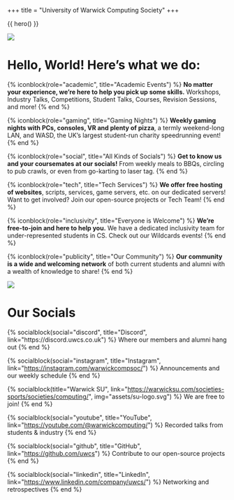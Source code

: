 +++
title = "University of Warwick Computing Society"
+++

{{ hero() }}

<!-- Unfortunately, Zola doesn't allow nested shortcodes -->
<!-- This is expanding the blue.html shortcode -->
<div class="vstack text-white"  data-bs-theme="dark">
  <img class="w-100" src="assets/dividers/top-oval.svg">
  <div class="w-100 vstack align-items-center bg-primary">

<h1>Hello, World! Here’s what we do:</h1>

<div id="info" class="w-100 d-flex flex-wrap justify-content-center">

{% iconblock(role="academic", title="Academic Events") %}
**No matter your experience, we’re here to help you pick up some skills.** Workshops, Industry Talks, Competitions, Student Talks, Courses, Revision Sessions, and more!
{% end %}
      
{% iconblock(role="gaming", title="Gaming Nights") %}
**Weekly gaming nights with PCs, consoles, VR and plenty of pizza**, a termly weekend-long LAN, and WASD, the UK’s largest student-run charity speedrunning event!
{% end %}

{% iconblock(role="social", title="All Kinds of Socials") %}
**Get to know us and your coursemates at our socials!** From weekly meals to BBQs, circling to pub crawls, or even from go-karting to laser tag.
{% end %}
      
{% iconblock(role="tech", title="Tech Services") %}
**We offer free hosting of websites**, scripts, services, game servers, etc. on our dedicated servers! Want to get involved? Join our open-source projects or Tech Team!
{% end %}

{% iconblock(role="inclusivity", title="Everyone is Welcome") %}
**We’re free-to-join and here to help you.** We have a dedicated inclusivity team for under-represented students in CS. Check out our Wildcards events!
{% end %}
      
{% iconblock(role="publicity", title="Our Community") %}
**Our community is a wide and welcoming network** of both current students and alumni with a wealth of knowledge to share!
{% end %}

</div>
  </div>
  <img class="w-100" src="assets/dividers/bottom-oval.svg">
</div>


<div class="w-100 vstack align-items-center my-5">
<h1>Our Socials</h1>

<div id="socials" class="mb-5 col-lg-10 gap-3 d-flex flex-wrap justify-content-evenly">
{% socialblock(social="discord", title="Discord", link="https://discord.uwcs.co.uk") %}
Where our members and alumni hang out
{% end %}

{% socialblock(social="instagram", title="Instagram", link="https://instagram.com/warwickcompsoc/") %}
Announcements and our weekly schedule
{% end %}

{% socialblock(title="Warwick SU", link="https://warwicksu.com/societies-sports/societies/computing/", img="assets/su-logo.svg") %}
We are free to join!
{% end %}

{% socialblock(social="youtube", title="YouTube", link="https://youtube.com/@warwickcomputing/") %}
Recorded talks from students & industry
{% end %}

{% socialblock(social="github", title="GitHub", link="https://github.com/uwcs") %}
Contribute to our open-source projects
{% end %}

{% socialblock(social="linkedin", title="LinkedIn", link="https://www.linkedin.com/company/uwcs/") %}
Networking and retrospectives
{% end %}

</div>
</div>
